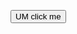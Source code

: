 <script>
// When the user clicks on <div>, open the popup
function showNotification() {
  if(window.Notification && Notification.permission !== "denied") {
	Notification.requestPermission(function(status) {  // status is "granted", if accepted by user
		var n = new Notification('yo found the easter egg', { 
			body: 'EGG 1/1',
			icon: '/path/to/icon.png' // optional
		}); 
	});
 };
 if(window.Notification && Notification.permission == "denied") {
	alert('denyed   ENTRANCE DENYED');
 };
}
</script>
<p><button onclick="showNotification()">UM click me</button></p>
